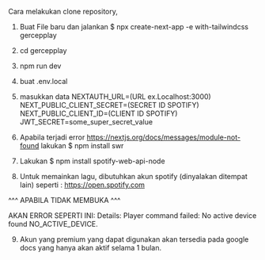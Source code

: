 Cara melakukan clone repository,

1. Buat File baru dan jalankan
   $ npx create-next-app -e with-tailwindcss gercepplay

2. cd gercepplay
3. npm run dev
4. buat .env.local
5. masukkan data
   NEXTAUTH_URL=(URL ex.Localhost:3000)
   NEXT_PUBLIC_CLIENT_SECRET=(SECRET ID SPOTIFY)
   NEXT_PUBLIC_CLIENT_ID=(CLIENT ID SPOTIFY)
   JWT_SECRET=some_super_secret_value
6. Apabila terjadi error https://nextjs.org/docs/messages/module-not-found
   lakukan
   $ npm install swr
7. Lakukan
   $ npm install spotify-web-api-node
8. Untuk memainkan lagu, dibutuhkan akun spotify (dinyalakan ditempat lain)
   seperti : https://open.spotify.com

^^^ APABILA TIDAK MEMBUKA ^^^

AKAN ERROR SEPERTI INI:
Details: Player command failed: No active device found NO_ACTIVE_DEVICE.

9. Akun yang premium yang dapat digunakan akan tersedia pada google docs yang hanya akan aktif selama 1 bulan.
